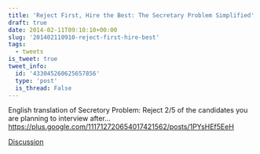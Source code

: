 ```yaml
---
title: 'Reject First, Hire the Best: The Secretary Problem Simplified'
draft: true
date: 2014-02-11T09:10:10+00:00
slug: '201402110910-reject-first-hire-best'
tags:
  - tweets
is_tweet: true
tweet_info:
  id: '433045260625657856'
  type: 'post'
  is_thread: False
---
```




English translation of Secretory Problem: Reject 2/5 of the candidates you are planning to interview after… <https://plus.google.com/111712720654017421562/posts/1PYsHEf5EeH>

[Discussion](https://x.com/sytelus/status/433045260625657856)
